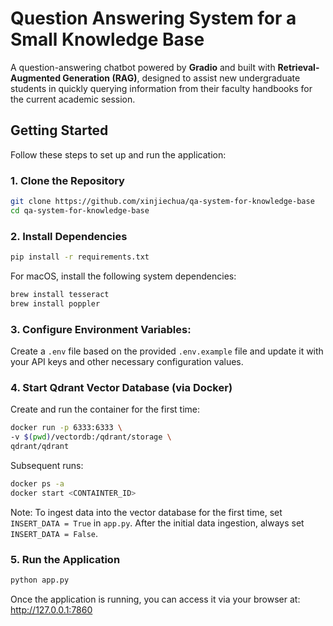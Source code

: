 # Question Answering System for a Small Knowledge Base

A question-answering chatbot powered by **Gradio** and built with **Retrieval-Augmented Generation (RAG)**, designed to assist new undergraduate students in quickly querying information from their faculty handbooks for the current academic session.


## Getting Started
Follow these steps to set up and run the application:

### 1. Clone the Repository
```bash
git clone https://github.com/xinjiechua/qa-system-for-knowledge-base
cd qa-system-for-knowledge-base
```

### 2. Install Dependencies
```bash
pip install -r requirements.txt
```

For macOS, install the following system dependencies:
```bash
brew install tesseract
brew install poppler
```

### 3. Configure Environment Variables:
Create a `.env` file based on the provided `.env.example` file and update it with your API keys and other necessary configuration values.

### 4. Start Qdrant Vector Database (via Docker)
Create and run the container for the first time:
```bash
docker run -p 6333:6333 \
-v $(pwd)/vectordb:/qdrant/storage \
qdrant/qdrant
```
Subsequent runs:
```bash
docker ps -a
docker start <CONTAINTER_ID>
```

Note: To ingest data into the vector database for the first time, set `INSERT_DATA = True` in `app.py`. After the initial data ingestion, always set `INSERT_DATA = False`.


### 5. Run the Application
```bash
python app.py
```
Once the application is running, you can access it via your browser at:
http://127.0.0.1:7860
